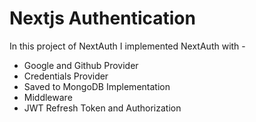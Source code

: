 # Nextjs Authentication

In this project of NextAuth I implemented NextAuth with -

- Google and Github Provider
- Credentials Provider
- Saved to MongoDB Implementation
- Middleware
- JWT Refresh Token and Authorization
